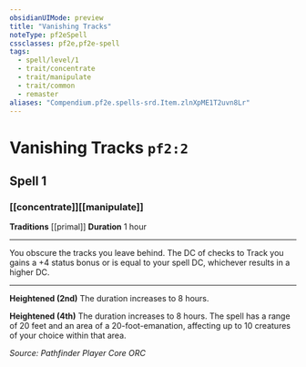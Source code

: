 ```yaml
---
obsidianUIMode: preview
title: "Vanishing Tracks"
noteType: pf2eSpell
cssclasses: pf2e,pf2e-spell
tags:
  - spell/level/1
  - trait/concentrate
  - trait/manipulate
  - trait/common
  - remaster
aliases: "Compendium.pf2e.spells-srd.Item.zlnXpME1T2uvn8Lr" 
---
```

# Vanishing Tracks  `pf2:2`  
## Spell 1
### [[concentrate]][[manipulate]]
**Traditions** [[primal]]
**Duration** 1 hour
* * * 
You obscure the tracks you leave behind. The DC of checks to Track you gains a +4 status bonus or is equal to your spell DC, whichever results in a higher DC.

* * *

**Heightened (2nd)** The duration increases to 8 hours.

**Heightened (4th)** The duration increases to 8 hours. The spell has a range of 20 feet and an area of a 20-foot-emanation, affecting up to 10 creatures of your choice within that area.

*Source: Pathfinder Player Core*
*ORC*